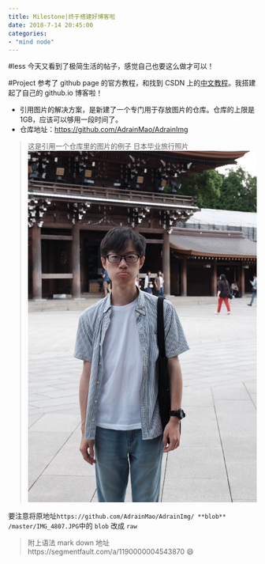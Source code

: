 ```yaml
---
title: Milestone|终于搭建好博客啦
date: 2018-7-14 20:45:00
categories:
- "mind node"
---
```


#less
今天又看到了极简生活的帖子，感觉自己也要这么做才可以！

#Project
参考了 github page 的官方教程，和找到 CSDN 上的[中文教程](https://blog.csdn.net/u012168038/article/details/77715439)。我搭建起了自己的 github.io 博客啦！

<!--more -->

- 引用图片的解决方案，是新建了一个专门用于存放图片的仓库。仓库的上限是 1GB，应该可以够用一段时间了。
- 仓库地址：https://github.com/AdrainMao/AdrainImg

> 这是引用一个仓库里的图片的例子
> 日本毕业旅行照片
> ![me](https://github.com/AdrainMao/AdrainImg/raw/master/IMG_4807.JPG)

要注意将原地址`https://github.com/AdrainMao/AdrainImg/ **blob** /master/IMG_4807.JPG`中的 `blob` 改成 `raw`

> 附上语法 mark down 地址https://segmentfault.com/a/1190000004543870 :smile:
